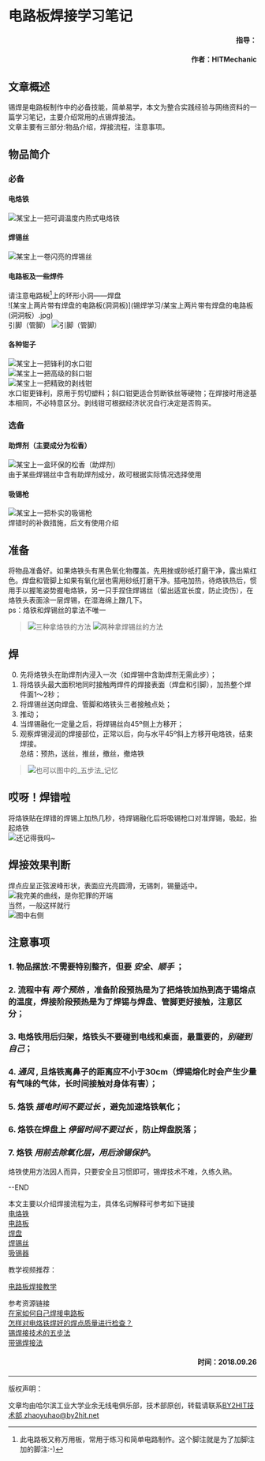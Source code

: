 # 电路板焊接学习笔记
#### <p align="right"> 指导：
#### <p align="right"> 作者：HITMechanic</p>

## 文章概述
  锡焊是电路板制作中的必备技能，简单易学，本文为整合实践经验与网络资料的一篇学习笔记，主要介绍常用的点锡焊接法。  
  文章主要有三部分:物品介绍，焊接流程，注意事项。  


## 物品简介
### 必备
#### 电烙铁
  ![某宝上一把可调温度内热式电烙铁](锡焊学习/某宝上一把可调温度内热式电烙铁.jpg)  
#### 焊锡丝
  ![某宝上一卷闪亮的焊锡丝](锡焊学习/某宝上一卷闪亮的焊锡丝.jpg)
#### 电路板及一些焊件
  请注意电路板[^footer1]上的环形小洞——焊盘  
  ![某宝上两片带有焊盘的电路板(洞洞板)](锡焊学习/某宝上两片带有焊盘的电路板(洞洞板）.jpg)  
  引脚（管脚）
  ![引脚（管脚）](锡焊学习/引脚（管脚）.jpg)
#### 各种钳子  
  ![某宝上一把锋利的水口钳](锡焊学习/某宝上一把锋利的水口钳.jpg)  
  ![某宝上一把高级的斜口钳](锡焊学习/某宝上一把高级的斜口钳.jpg)  
  ![某宝上一把精致的剥线钳](锡焊学习/某宝上一把精致的剥线钳.jpg)  
  水口钳更锋利，原用于剪切塑料；斜口钳更适合剪断铁丝等硬物；在焊接时用途基本相同，不必特意区分。剥线钳可根据经济状况自行决定是否购买。  
### 选备  
#### 助焊剂（主要成分为松香）  
  ![某宝上一盒环保的松香（助焊剂）](锡焊学习/某宝上一盒环保的松香（助焊剂）.jpg)  
  由于某些焊锡丝中含有助焊剂成分，故可根据实际情况选择使用  
#### 吸锡枪
  ![某宝上一把朴实的吸锡枪](锡焊学习/某宝上一把朴实的吸锡枪.jpg)  
  焊错时的补救措施，后文有使用介绍  

## 准备
  将物品准备好。如果烙铁头有黑色氧化物覆盖，先用挫或砂纸打磨干净，露出紫红色。焊盘和管脚上如果有氧化层也需用砂纸打磨干净。插电加热，待烙铁热后，惯用手以握笔姿势握电烙铁，另一只手捏住焊锡丝（留出适宜长度，防止烫伤），在烙铁头表面涂一层焊锡，在湿海绵上蹭几下。  
  ps：烙铁和焊锡丝的拿法不唯一
>![三种拿烙铁的方法](锡焊学习/三种拿法.jpg)
![两种拿焊锡丝的方法](锡焊学习/两种拿法.jpg)

## 焊
0. 先将烙铁头在助焊剂内浸入一次（如焊锡中含助焊剂无需此步）；  
1. 将烙铁头最大面积地同时接触两焊件的焊接表面（焊盘和引脚），加热整个焊件面1～2秒；  
2. 将焊锡丝送向焊盘、管脚和烙铁头三者接触点处；  
3. 推动；
4. 当焊锡融化一定量之后，将焊锡丝向45º侧上方移开；  
5. 观察焊锡浸润的焊接部位，正常以后，向与水平45º斜上方移开电烙铁，结束焊接。  
  总结：预热，送丝，推丝，撤丝，撤烙铁  
>![也可以图中的_五步法_记忆](锡焊学习/五步法.jpg)

## 哎呀！焊错啦
  将烙铁贴在焊错的焊锡上加热几秒，待焊锡融化后将吸锡枪口对准焊锡，吸起，抬起烙铁  
  ![还记得我吗~](锡焊学习/某宝上一把朴实的吸锡枪.jpg)  

## 焊接效果判断  
  焊点应呈正弦波峰形状，表面应光亮圆滑，无锡刺，锡量适中。  
  ![我完美的曲线，是你犯罪的开端](锡焊学习/焊点1.jpg)  
  当然，一般这样就行  
  ![图中右侧](锡焊学习/焊点.jpg)  

## 注意事项
### 1. 物品摆放:不需要特别整齐，但要 *安全、顺手* ；  
### 2. 流程中有 *两个预热* ，准备阶段预热是为了把烙铁加热到高于锡熔点的温度，焊接阶段预热是为了焊锡与焊盘、管脚更好接触，注意区分；  
### 3. 电烙铁用后归架，烙铁头不要碰到电线和桌面，最重要的，*别碰到自己*；  
### 4. *通风* , 且烙铁离鼻子的距离应不小于30cm（焊锡熔化时会产生少量有气味的气体，长时间接触对身体有害）；
### 5. 烙铁 *插电时间不要过长* ，避免加速烙铁氧化；  
### 6. 烙铁在焊盘上 *停留时间不要过长* ，防止焊盘脱落；  
### 7. 烙铁 *用前去除氧化层，用后涂锡保护*。  


  烙铁使用方法因人而异，只要安全且习惯即可，锡焊技术不难，久练久熟。


  --END  


  本文主要以介绍焊接流程为主，具体名词解释可参考如下链接  
  [电烙铁](https://m.baidu.com/sf_bk/item/%E7%94%B5%E7%83%99%E9%93%81/1470787?ms=1&rid=8315970452228889092)  
  [电路板](https://m.baidu.com/sf_bk/item/%E7%94%B5%E8%B7%AF%E6%9D%BF/10106124?fr=aladdin&ms=1&rid=8126157834511445102)  
  [焊盘](https://wapbaike.baidu.com/item/%e7%84%8a%e7%9b%98/2167265?fr=aladdin&ms=1&rid=8329528217385613928)  
  [焊锡丝](https://wapbaike.baidu.com/item/%e7%84%8a%e7%9b%98/2167265?fr=aladdin&ms=1&rid=8329528217385613928)  
  [吸锡器](https://m.baidu.com/sf_bk/item/%E5%90%B8%E9%94%A1%E5%99%A8/737071?fr=aladdin&ms=1&rid=8457550279080721797)  

  教学视频推荐：  

  [电路板焊接教学](http://m.iqiyi.com/w_19rumw52cp.html)  

  参考资源链接  
  [在家如何自己焊接电路板](http://k.sina.com.cn/article_6450260637_180772a9d001009rab.html)  
  [怎样对电烙铁焊好的焊点质量进行检查？](http://www.aitmy.com/news/201601/26/news_112244.html)  
  [锡焊接技术的五步法](http://www.elecfans.com/article/89/140/2017/20171213602977_a.html)  
  [带锡焊接法](http://www.51dzw.com/embed/embed_81012.html)    


   [^footer1]: 此电路板又称万用板，常用于练习和简单电路制作。这个脚注就是为了加脚注加的脚注:-)




#### <p align="right"> 时间：2018.09.26</p>

----
  版权声明：

  文章均由哈尔滨工业大学业余无线电俱乐部，技术部原创，转载请联系[BY2HIT技术部 zhaoyuhao@by2hit.net](zhaoyuhao@by2hit.net)
